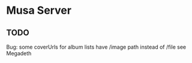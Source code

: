 # Musa Server

## TODO

Bug: some coverUrls for album lists have /image path instead of /file see Megadeth

